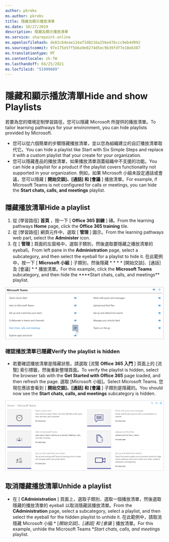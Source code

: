 ```yaml
---
author: pkrebs
ms.author: pkrebs
title: 隱藏及顯示播放清單
ms.date: 10/27/2019
description: 隱藏及顯示播放清單
ms.service: sharepoint-online
ms.openlocfilehash: de82c64eae124af3d8216a256e47bccc9eb4d992
ms.sourcegitcommit: 97e175e5ff5b6a9e0274d5ec9b39fdf7e18eb387
ms.translationtype: MT
ms.contentlocale: zh-TW
ms.lasthandoff: 04/25/2021
ms.locfileid: "51999689"
---
```

# <a name="hide-and-show-playlists"></a><span data-ttu-id="af1b5-103">隱藏和顯示播放清單</span><span class="sxs-lookup"><span data-stu-id="af1b5-103">Hide and show Playlists</span></span>

<span data-ttu-id="af1b5-104">若要為您的環境定制學習路徑，您可以隱藏 Microsoft 所提供的播放清單。</span><span class="sxs-lookup"><span data-stu-id="af1b5-104">To tailor learning pathways for your environment, you can hide playlists provided by Microsoft.</span></span> 

- <span data-ttu-id="af1b5-105">您可以從六個簡單的步驟隱藏播放清單，並以您為組織建立的自訂播放清單取代它。</span><span class="sxs-lookup"><span data-stu-id="af1b5-105">You can hide a playlist like Start with Six Simple Steps and replace it with a custom playlist that your create for your organization.</span></span>
- <span data-ttu-id="af1b5-106">您可以隱藏產品的播放清單，如果播放清單涵蓋組織中不支援的功能。</span><span class="sxs-lookup"><span data-stu-id="af1b5-106">You can hide a playlist for a product if the playlist covers functionality not supported in your organization.</span></span> <span data-ttu-id="af1b5-107">例如，如果 Microsoft 小組未設定通話或會議，您可以隱藏 [ **開始交談]、[通話] 和 [會議** ] 播放清單。</span><span class="sxs-lookup"><span data-stu-id="af1b5-107">For example, if Microsoft Teams is not configured for calls or meetings, you can hide the **Start chats, calls, and meetings** playlist.</span></span> 

## <a name="hide-a-playlist"></a><span data-ttu-id="af1b5-108">隱藏播放清單</span><span class="sxs-lookup"><span data-stu-id="af1b5-108">Hide a playlist</span></span>

1. <span data-ttu-id="af1b5-109">從 [學習路徑] **首頁** ，按一下 [ **Office 365 訓練** ] 磚。</span><span class="sxs-lookup"><span data-stu-id="af1b5-109">From the learning pathways **Home** page, click the **Office 365 training** tile.</span></span>
2. <span data-ttu-id="af1b5-110">從 [學習路徑] 網頁元件中，選取 [ **管理** ] 圖示。</span><span class="sxs-lookup"><span data-stu-id="af1b5-110">From the learning pathways web part, select the **Administer** icon.</span></span> 
3. <span data-ttu-id="af1b5-111">在 [ **管理** ] 頁面的左窗格中，選取子類別，然後選取要隱藏之播放清單的 eyeball。</span><span class="sxs-lookup"><span data-stu-id="af1b5-111">From left pane in the **Administration** page, select a subcategory, and then select the eyeball for a playlist to hide it.</span></span> <span data-ttu-id="af1b5-112">在此範例中，按一下 [ **Microsoft 小組** ] 子類別，然後隱藏 \* \* \* \* [開始交談]、[通話] 及 [會議] \* \* 播放清單。</span><span class="sxs-lookup"><span data-stu-id="af1b5-112">For this example, click the **Microsoft Teams** subcategory, and then hide the \*\*\*\*Start chats, calls, and meetings\*\* playlist.</span></span>  

![cg-hideplaylist.png](media/cg-hideplaylist.png)

### <a name="verify-the-playlist-is-hidden"></a><span data-ttu-id="af1b5-114">確認播放清單已隱藏</span><span class="sxs-lookup"><span data-stu-id="af1b5-114">Verify the playlist is hidden</span></span>
- <span data-ttu-id="af1b5-115">若要確認播放清單是隱藏狀態，請選取 [流覽 **Office 365 入門** ] 頁面上的 [流覽] 索引標籤，然後重新整理頁面。</span><span class="sxs-lookup"><span data-stu-id="af1b5-115">To verify the playlist is hidden, select the browser tab with the **Get Started with Office 365** page loaded, and then refresh the page.</span></span> <span data-ttu-id="af1b5-116">選取 [Microsoft 小組]。</span><span class="sxs-lookup"><span data-stu-id="af1b5-116">Select Microsoft Teams.</span></span> <span data-ttu-id="af1b5-117">您現在應該會看到 [ **開始交談]、[通話] 和 [會議** ] 子類別是隱藏的。</span><span class="sxs-lookup"><span data-stu-id="af1b5-117">You should now see the **Start chats, calls, and meetings** subcategory is hidden.</span></span> 

![cg-hideplaylistrefresh.png](media/cg-hideplaylistrefresh.png)

## <a name="unhide-a-playlist"></a><span data-ttu-id="af1b5-119">取消隱藏播放清單</span><span class="sxs-lookup"><span data-stu-id="af1b5-119">Unhide a playlist</span></span>

- <span data-ttu-id="af1b5-120">在 [ **CAdministration** ] 頁面上，選取子類別、選取一個播放清單，然後選取隱藏的播放清單的 eyeball 以取消隱藏該播放清單。</span><span class="sxs-lookup"><span data-stu-id="af1b5-120">From the **CAdministration** page, select a subcategory, select a playlist, and then select the eyeball for the hidden playlist to unhide it.</span></span> <span data-ttu-id="af1b5-121">在此範例中，請取消隱藏 Microsoft 小組 \* [*_開始交談]、[通話] 和 [會議_* ] 播放清單。</span><span class="sxs-lookup"><span data-stu-id="af1b5-121">For this example, unhide the Microsoft Teams \**_Start chats, calls, and meetings_* playlist.</span></span>   

